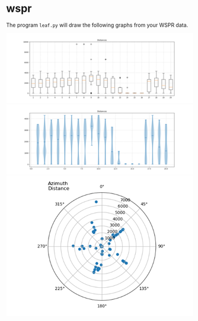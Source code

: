 # wspr

The program `leaf.py` will draw the following graphs from your WSPR data.

![Distances](graphs/boxplot.png)
![Distribution](graphs/violin.png)
![Azimuth](graphs/azimuth.png)
